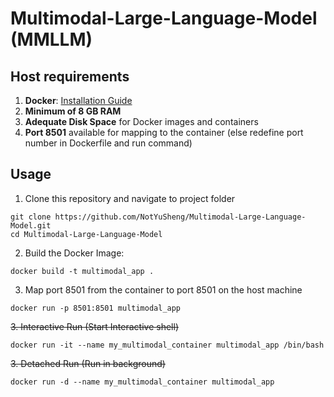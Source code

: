 # Multimodal-Large-Language-Model (MMLLM)

## Host requirements
1. **Docker**: [Installation Guide](https://docs.docker.com/engine/install/)
2. **Minimum of 8 GB RAM**
3. **Adequate Disk Space** for Docker images and containers
4. **Port 8501** available for mapping to the container (else redefine port number in Dockerfile and run command)

## Usage
1.  Clone this repository and navigate to project folder
```
git clone https://github.com/NotYuSheng/Multimodal-Large-Language-Model.git
cd Multimodal-Large-Language-Model
```

2.  Build the Docker Image:
```
docker build -t multimodal_app .
```

3.  Map port 8501 from the container to port 8501 on the host machine
```
docker run -p 8501:8501 multimodal_app
```

~~3.  Interactive Run (Start Interactive shell)~~
```
docker run -it --name my_multimodal_container multimodal_app /bin/bash
```

~~3.  Detached Run (Run in background)~~
```
docker run -d --name my_multimodal_container multimodal_app

```
